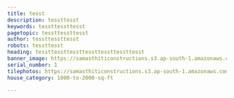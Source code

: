 ```yaml
---
title: tesst
description: tessttesst
keywords: tessttessttesst
pagetopic: tessttessttesst
author: tessttessttesst
robots: tessttesst
heading: tessttessttessttessttessttessttesst
banner_image: https://samasthiticonstructions.s3.ap-south-1.amazonaws.com/uploads/whatsapp-image-2022-07-30-at-5-52-19-pm-1.jpeg
serial_number: 1
tilephotos: https://samasthiticonstructions.s3.ap-south-1.amazonaws.com/uploads/whatsapp-image-2022-07-30-at-5-52-19-pm-1.jpeg
house_category: 1000-to-2000-sq-ft

---
```

